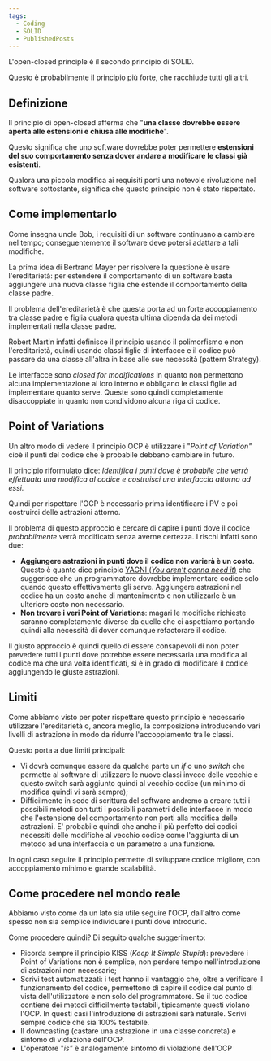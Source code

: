 ```yaml
---
tags:
  - Coding
  - SOLID
  - PublishedPosts
---
```



L'open-closed principle è il secondo principio di SOLID.

Questo è probabilmente il principio più forte, che racchiude tutti gli altri.

## Definizione

Il principio di open-closed afferma che "**una classe dovrebbe essere aperta alle estensioni e chiusa alle modifiche**".

Questo significa che uno software dovrebbe poter permettere **estensioni del suo comportamento senza dover andare a modificare le classi già esistenti**.

Qualora una piccola modifica ai requisiti porti una notevole rivoluzione nel software sottostante, significa che questo principio non è stato rispettato.

## Come implementarlo

Come insegna uncle Bob, i requisiti di un software continuano a cambiare nel tempo; conseguentemente il software deve potersi adattare a tali modifiche.

La prima idea di Bertrand Mayer per risolvere la questione è usare l'ereditarietà: per estendere il comportamento di un software basta aggiungere una nuova classe figlia che estende il comportamento della classe padre.

Il problema dell'ereditarietà è che questa porta ad un forte accoppiamento tra classe padre e figlia qualora questa ultima dipenda da dei metodi implementati nella classe padre.

Robert Martin infatti definisce il principio usando il polimorfismo e non l'ereditarietà, quindi usando classi figlie di interfacce e il codice può passare da una classe all'altra in base alle sue necessità (pattern Strategy).

Le interfacce sono _closed for modifications_ in quanto non permettono alcuna implementazione al loro interno e obbligano le classi figlie ad implementare quanto serve. Queste sono quindi completamente disaccoppiate in quanto non condividono alcuna riga di codice.

## Point of Variations

Un altro modo di vedere il principio OCP è utilizzare i "_Point of Variation"_ cioè il punti del codice che è probabile debbano cambiare in futuro.

Il principio riformulato dice: _Identifica i punti dove è probabile che verrà effettuata una modifica al codice e costruisci una interfaccia attorno ad essi._

Quindi per rispettare l'OCP è necessario prima identificare i PV e poi costruirci delle astrazioni attorno.

Il problema di questo approccio è cercare di capire i punti dove il codice _probabilmente_ verrà modificato senza averne certezza. I rischi infatti sono due:

- **Aggiungere astrazioni in punti dove il codice non varierà è un costo**. Questo è quanto dice principio [YAGNI (_You aren’t gonna need it_)](https://en.wikipedia.org/wiki/You_aren%27t_gonna_need_it) che suggerisce che un programmatore dovrebbe implementare codice solo quando questo effettivamente gli serve. Aggiungere astrazioni nel codice ha un costo anche di mantenimento e non utilizzarle è un ulteriore costo non necessario.
- **Non trovare i veri Point of Variations**: magari le modifiche richieste saranno completamente diverse da quelle che ci aspettiamo portando quindi alla necessità di dover comunque refactorare il codice.

Il giusto approccio è quindi quello di essere consapevoli di non poter prevedere tutti i punti dove potrebbe essere necessaria una modifica al codice ma che una volta identificati, si è in grado di modificare il codice aggiungendo le giuste astrazioni.

## Limiti

Come abbiamo visto per poter rispettare questo principio è necessario utilizzare l'ereditarietà o, ancora meglio, la composizione introducendo vari livelli di astrazione in modo da ridurre l'accoppiamento tra le classi.

Questo porta a due limiti principali:

- Vi dovrà comunque essere da qualche parte un _if_ o uno _switch_ che permette al software di utilizzare le nuove classi invece delle vecchie e questo switch sarà aggiunto quindi al vecchio codice (un minimo di modifica quindi vi sarà sempre);
- Difficilmente in sede di scrittura del software andremo a creare tutti i possibili metodi con tutti i possibili parametri delle interfacce in modo che l'estensione del comportamento non porti alla modifica delle astrazioni. E' probabile quindi che anche il più perfetto dei codici necessiti delle modifiche al vecchio codice come l'aggiunta di un metodo ad una interfaccia o un parametro a una funzione.

In ogni caso seguire il principio permette di sviluppare codice migliore, con accoppiamento minimo e grande scalabilità.

## Come procedere nel mondo reale

Abbiamo visto come da un lato sia utile seguire l'OCP, dall'altro come spesso non sia semplice individuare i punti dove introdurlo.

Come procedere quindi? Di seguito qualche suggerimento:

- Ricorda sempre il principio KISS (_Keep It Simple Stupid_): prevedere i Point of Variations non è semplice, non perdere tempo nell'introduzione di astrazioni non necessarie;
- Scrivi test automatizzati: i test hanno il vantaggio che, oltre a verificare il funzionamento del codice, permettono di capire il codice dal punto di vista dell'utilizzatore e non solo del programmatore. Se il tuo codice contiene dei metodi difficilmente testabili, tipicamente questi violano l'OCP. In questi casi l'introduzione di astrazioni sarà naturale. Scrivi sempre codice che sia 100% testabile.
- Il downcasting (castare una astrazione in una classe concreta) e sintomo di violazione dell'OCP.
- L'operatore "_is"_ è analogamente sintomo di violazione dell'OCP
